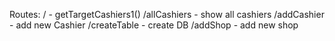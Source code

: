 Routes:
/ - getTargetCashiers1()
/allCashiers - show all cashiers
/addCashier - add new Cashier
/createTable - create DB
/addShop - add new shop
